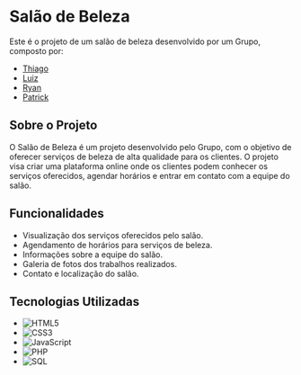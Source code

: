 # Salão de Beleza

Este é o projeto de um salão de beleza desenvolvido por um Grupo, composto por:

- [Thiago](https://github.com/Ghashie)
- [Luiz](https://github.com/Dedelandia)
- [Ryan](https://github.com/ryan7645)
- [Patrick](https://github.com/PatrickAndradeSC)

## Sobre o Projeto

O Salão de Beleza é um projeto desenvolvido pelo Grupo, com o objetivo de oferecer serviços de beleza de alta qualidade para os clientes. O projeto visa criar uma plataforma online onde os clientes podem conhecer os serviços oferecidos, agendar horários e entrar em contato com a equipe do salão.

## Funcionalidades

- Visualização dos serviços oferecidos pelo salão.
- Agendamento de horários para serviços de beleza.
- Informações sobre a equipe do salão.
- Galeria de fotos dos trabalhos realizados.
- Contato e localização do salão.

## Tecnologias Utilizadas

- ![HTML5](https://img.shields.io/badge/HTML5-E34F26.svg?style=for-the-badge&logo=HTML5&logoColor=white)
- ![CSS3](https://img.shields.io/badge/CSS3-1572B6.svg?style=for-the-badge&logo=CSS3&logoColor=white)
- ![JavaScript](https://img.shields.io/badge/JavaScript-F7DF1E.svg?style=for-the-badge&logo=JavaScript&logoColor=black)
- ![PHP](https://img.shields.io/badge/PHP-777BB4.svg?style=for-the-badge&logo=PHP&logoColor=white)
- ![SQL](https://img.shields.io/badge/MySQL-4479A1.svg?style=for-the-badge&logo=MySQL&logoColor=white)

